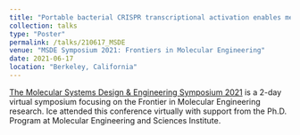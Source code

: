 ```yaml
---
title: "Portable bacterial CRISPR transcriptional activation enables metabolic engineering in Multiple Bacterial Species"
collection: talks
type: "Poster"
permalink: /talks/210617_MSDE
venue: "MSDE Symposium 2021: Frontiers in Molecular Engineering"
date: 2021-06-17
location: "Berkeley, California"
---
```


[The Molecular Systems Design & Engineering Symposium 2021](https://www.rsc.org/events/detail/46675/msde-symposium-2021-frontiers-in-molecular-engineering) is a 2-day virtual symposium focusing on the Frontier in Molecular Engineering research.
Ice attended this conference virtually with support from the Ph.D. Program at Molecular Engineering and Sciences Institute.